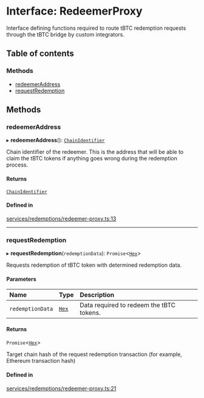 # Interface: RedeemerProxy

Interface defining functions required to route tBTC redemption requests through
the tBTC bridge by custom integrators.

## Table of contents

### Methods

- [redeemerAddress](RedeemerProxy.md#redeemeraddress)
- [requestRedemption](RedeemerProxy.md#requestredemption)

## Methods

### redeemerAddress

▸ **redeemerAddress**(): [`ChainIdentifier`](ChainIdentifier.md)

Chain identifier of the redeemer. This is the address that will be able to
claim the tBTC tokens if anything goes wrong during the redemption process.

#### Returns

[`ChainIdentifier`](ChainIdentifier.md)

#### Defined in

[services/redemptions/redeemer-proxy.ts:13](https://github.com/keep-network/tbtc-v2/blob/main/typescript/src/services/redemptions/redeemer-proxy.ts#L13)

___

### requestRedemption

▸ **requestRedemption**(`redemptionData`): `Promise`\<[`Hex`](../classes/Hex.md)\>

Requests redemption of tBTC token with determined redemption data.

#### Parameters

| Name | Type | Description |
| :------ | :------ | :------ |
| `redemptionData` | [`Hex`](../classes/Hex.md) | Data required to redeem the tBTC tokens. |

#### Returns

`Promise`\<[`Hex`](../classes/Hex.md)\>

Target chain hash of the request redemption transaction
         (for example, Ethereum transaction hash)

#### Defined in

[services/redemptions/redeemer-proxy.ts:21](https://github.com/keep-network/tbtc-v2/blob/main/typescript/src/services/redemptions/redeemer-proxy.ts#L21)
